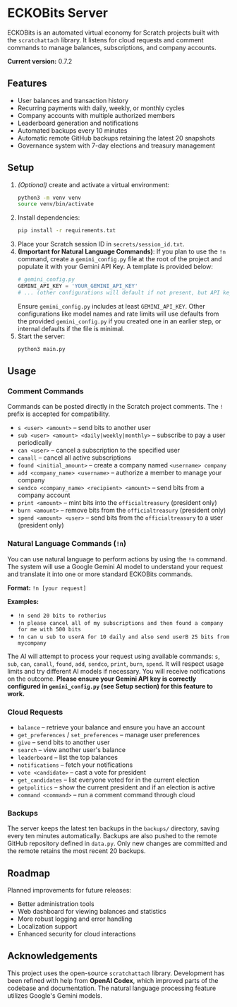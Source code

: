 # ECKOBits Server

ECKOBits is an automated virtual economy for Scratch projects built with the `scratchattach` library. It listens for cloud requests and comment commands to manage balances, subscriptions, and company accounts.

**Current version:** 0.7.2

## Features

- User balances and transaction history
- Recurring payments with daily, weekly, or monthly cycles
- Company accounts with multiple authorized members
- Leaderboard generation and notifications
- Automated backups every 10 minutes
- Automatic remote GitHub backups retaining the latest 20 snapshots
- Governance system with 7-day elections and treasury management

## Setup

1. *(Optional)* create and activate a virtual environment:
   ```bash
   python3 -m venv venv
   source venv/bin/activate
   ```
2. Install dependencies:
   ```bash
   pip install -r requirements.txt
   ```
3. Place your Scratch session ID in `secrets/session_id.txt`.
4. **(Important for Natural Language Commands)**: If you plan to use the `!n` command, create a `gemini_config.py` file at the root of the project and populate it with your Gemini API Key. A template is provided below:
   ```python
   # gemini_config.py
   GEMINI_API_KEY = 'YOUR_GEMINI_API_KEY'
   # ... (other configurations will default if not present, but API key is crucial)
   ```
   Ensure `gemini_config.py` includes at least `GEMINI_API_KEY`. Other configurations like model names and rate limits will use defaults from the provided `gemini_config.py` if you created one in an earlier step, or internal defaults if the file is minimal.
5. Start the server:
   ```bash
   python3 main.py
   ```

## Usage

### Comment Commands
Commands can be posted directly in the Scratch project comments. The `!` prefix is accepted for compatibility.

- `s <user> <amount>` – send bits to another user
- `sub <user> <amount> <daily|weekly|monthly>` – subscribe to pay a user periodically
- `can <user>` – cancel a subscription to the specified user
- `canall` – cancel all active subscriptions
- `found <initial_amount>` – create a company named `<username> company`
- `add <company_name> <username>` – authorize a member to manage your company
- `sendco <company_name> <recipient> <amount>` – send bits from a company account
- `print <amount>` – mint bits into the `officialtreasury` (president only)
- `burn <amount>` – remove bits from the `officialtreasury` (president only)
- `spend <amount> <user>` – send bits from the `officialtreasury` to a user (president only)

### Natural Language Commands (`!n`)

You can use natural language to perform actions by using the `!n` command.
The system will use a Google Gemini AI model to understand your request and translate it into one or more standard ECKOBits commands.

**Format:** `!n [your request]`

**Examples:**
- `!n send 20 bits to rothorius`
- `!n please cancel all of my subscriptions and then found a company for me with 500 bits`
- `!n can u sub to userA for 10 daily and also send userB 25 bits from mycompany`

The AI will attempt to process your request using available commands: `s`, `sub`, `can`, `canall`, `found`, `add`, `sendco`, `print`, `burn`, `spend`.
It will respect usage limits and try different AI models if necessary. You will receive notifications on the outcome.
**Please ensure your Gemini API key is correctly configured in `gemini_config.py` (see Setup section) for this feature to work.**

### Cloud Requests

- `balance` – retrieve your balance and ensure you have an account
- `get_preferences` / `set_preferences` – manage user preferences
- `give` – send bits to another user
- `search` – view another user's balance
- `leaderboard` – list the top balances
- `notifications` – fetch your notifications
- `vote <candidate>` – cast a vote for president
- `get_candidates` – list everyone voted for in the current election
- `getpolitics` – show the current president and if an election is active
- `command <command>` – run a comment command through cloud

### Backups

The server keeps the latest ten backups in the `backups/` directory, saving every ten minutes automatically.
Backups are also pushed to the remote GitHub repository defined in `data.py`.
Only new changes are committed and the remote retains the most recent 20 backups.

## Roadmap

Planned improvements for future releases:

- Better administration tools
- Web dashboard for viewing balances and statistics
- More robust logging and error handling
- Localization support
- Enhanced security for cloud interactions

## Acknowledgements

This project uses the open-source `scratchattach` library. Development has been refined with help from **OpenAI Codex**, which improved parts of the codebase and documentation.
The natural language processing feature utilizes Google's Gemini models.
